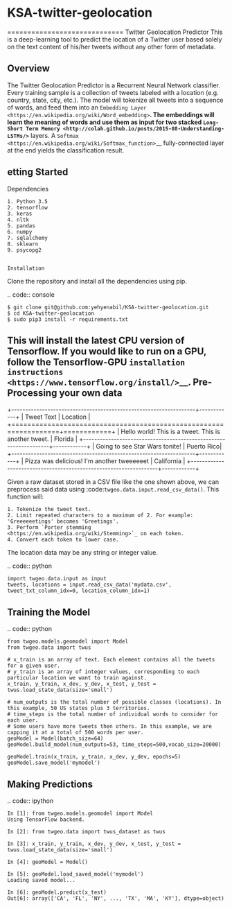 # KSA-twitter-geolocation
=============================
Twitter Geolocation Predictor
This is a deep-learning tool to predict the location of a Twitter user
based solely on the text content of his/her tweets without any other
form of metadata.


Overview
--------

The Twitter Geolocation Predictor is a Recurrent Neural Network
classifier. Every training sample is a collection of tweets labeled with
a location (e.g. country, state, city, etc.). The model will
tokenize all tweets into a sequence of words, and feed them into an
`Embedding Layer <https://en.wikipedia.org/wiki/Word_embedding>`__. The
embeddings will learn the meaning of words and use them as input for two
stacked `Long-Short Term
Memory <http://colah.github.io/posts/2015-08-Understanding-LSTMs/>`__
layers. A `Softmax <https://en.wikipedia.org/wiki/Softmax_function>`__
fully-connected layer at the end yields the classification result.

etting Started
---------------

Dependencies
~~~~~~~~~~~~
1. Python 3.5
2. tensorflow
3. keras
4. nltk
5. pandas
6. numpy
7. sqlalchemy
8. sklearn
9. psycopg2


Installation
~~~~~~~~~~~~

Clone the repository and install all the dependencies using pip.

.. code:: console

    $ git clone git@github.com:yehyenabil/KSA-twitter-geolocation.git
    $ cd KSA-twitter-geolocation
    $ sudo pip3 install -r requirements.txt

This will install the latest CPU version of Tensorflow. If you would
like to run on a GPU, follow the Tensorflow-GPU `installation
instructions <https://www.tensorflow.org/install/>`__.
Pre-Processing your own data
----------------------------

+------------------------------------------------------------------+------------+
| Tweet Text                                                       | Location   |
+==================================================================+============+
| Hello world! This is a tweet. <eot> This is another tweet. <eot> | Florida    |
+------------------------------------------------------------------+------------+
| Going to see Star Wars tonite!                                   | Puerto Rico|
+------------------------------------------------------------------+------------+
| Pizza was delicious! <eot> I'm another tweeeeeet <eot>           | California |
+------------------------------------------------------------------+------------+


Given a raw dataset stored in a CSV file like the one shown above, we can preprocess said data using :code:`twgeo.data.input.read_csv_data()`. This function will:

    1. Tokenize the tweet text.
    2. Limit repeated characters to a maximum of 2. For example: 'Greeeeeetings' becomes 'Greetings'.
    3. Perform `Porter stemming  <https://en.wikipedia.org/wiki/Stemming>`_ on each token.
    4. Convert each token to lower case.

The location data may be any string or integer value.

.. code:: python

    import twgeo.data.input as input
    tweets, locations = input.read_csv_data('mydata.csv', tweet_txt_column_idx=0, location_column_idx=1)


Training the Model
------------------

.. code:: python

    from twgeo.models.geomodel import Model
    from twgeo.data import twus
    
    # x_train is an array of text. Each element contains all the tweets for a given user. 
    # y_train is an array of integer values, corresponding to each particular location we want to train against.
    x_train, y_train, x_dev, y_dev, x_test, y_test = twus.load_state_data(size='small')

    # num_outputs is the total number of possible classes (locations). In this example, 50 US states plus 3 territories.
    # time_steps is the total number of individual words to consider for each user.
    # Some users have more tweets then others. In this example, we are capping it at a total of 500 words per user.
    geoModel = Model(batch_size=64)
    geoModel.build_model(num_outputs=53, time_steps=500,vocab_size=20000)
                     
    geoModel.train(x_train, y_train, x_dev, y_dev, epochs=5)
    geoModel.save_model('mymodel')

Making Predictions
------------------

.. code:: ipython

    In [1]: from twgeo.models.geomodel import Model
    Using TensorFlow backend.

    In [2]: from twgeo.data import twus_dataset as twus

    In [3]: x_train, y_train, x_dev, y_dev, x_test, y_test = twus.load_state_data(size='small')

    In [4]: geoModel = Model()

    In [5]: geoModel.load_saved_model('mymodel')
    Loading saved model...

    In [6]: geoModel.predict(x_test)
    Out[6]: array(['CA', 'FL', 'NY', ..., 'TX', 'MA', 'KY'], dtype=object)


